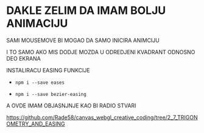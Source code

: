 # DAKLE ZELIM DA IMAM BOLJU ANIMACIJU

SAMI MOUSEMOVE BI MOGAO DA SAMO INICIRA ANIMCIJU

I TO SAMO AKO MIS DODJE MOZDA U ODREDJENI KVADRANT ODNOSNO DEO EKRANA

INSTALIRACU EASING FUNKCIJE

- `npm i --save eases`

- `npm i --save bezier-easing`

A OVDE IMAM OBJASNJNJE KAO BI RADIO STVARI

<https://github.com/Rade58/canvas_webgl_creative_coding/tree/2_7_TRIGONOMETRY_AND_EASING>
